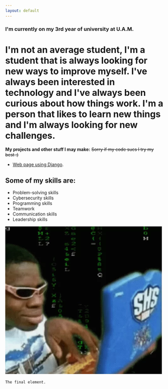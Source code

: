 ```yaml
---
layout: default
---
```


### I'm currently on my 3rd year of university at U.A.M.

# I'm not an average student, I'm a student that is always looking for new ways to improve myself. I've always been interested in technology and I've always been curious about how things work. I'm a person that likes to learn new things and I'm always looking for new challenges.

**My projects and other stuff I may make:**
~~Sorry if my code sucs I try my best :)~~

* [Web page using Django](./another-page.html).



## Some of my skills are:
*   Problem-solving skills
*   Cybersecurity skills
*   Programming skills
*   Teamwork
*   Communication skills
*   Leadership skills

![hakr](static/aa.webp)

```
The final element.
```
